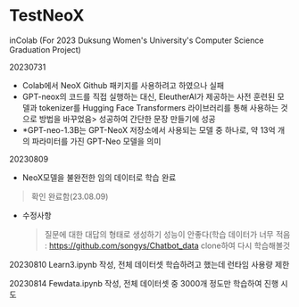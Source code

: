 # TestNeoX
inColab
(For 2023 Duksung Women's University's Computer Science Graduation Project)


20230731
- Colab에서 NeoX Github 패키지를 사용하려고 하였으나 실패
- GPT-neox의 코드를 직접 실행하는 대신, EleutherAI가 제공하는 사전 훈련된 모델과 tokenizer를 Hugging Face Transformers 라이브러리를 통해 사용하는 것으로 방법을 바꾸었음> 성공하여 간단한 문장 만들기에 성공
- *GPT-neo-1.3B는 GPT-NeoX 저장소에서 사용되는 모델 중 하나로, 약 13억 개의 파라미터를 가진 GPT-Neo 모델을 의미

20230809
- NeoX모델을 불완전한 임의 데이터로 학습 완료
> 확인 완료함(23.08.09)
- 수정사항
  > 질문에 대한 대답의 형태로 생성하기
  > 성능이 안좋다(학습 데이터가 너무 적음 : https://github.com/songys/Chatbot_data clone하여 다시 학습해볼것

20230810
Learn3.ipynb 작성, 전체 데이터셋 학습하려고 했는데 런타임 사용량 제한

20230814
Fewdata.ipynb 작성, 전체 데이터셋 중 3000개 정도만 학습하여 진행 시도
